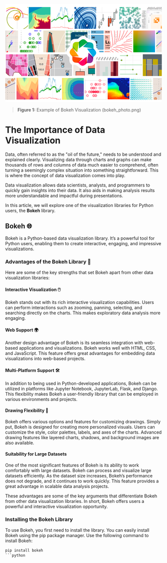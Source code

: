 
![Bokeh Visualization](bokeh_photo.png)

> **Figure 1:** Example of Bokeh Visualization
(bokeh_photo.png)

# The Importance of Data Visualization

Data, often referred to as the "oil of the future," needs to be understood and explained clearly. Visualizing data through charts and graphs can make thousands of rows and columns of data much easier to comprehend, often turning a seemingly complex situation into something straightforward. This is where the concept of data visualization comes into play.

Data visualization allows data scientists, analysts, and programmers to quickly gain insights into their data. It also aids in making analysis results more understandable and impactful during presentations.

In this article, we will explore one of the visualization libraries for Python users, the **Bokeh** library.

## Bokeh 🌐

Bokeh is a Python-based data visualization library. It’s a powerful tool for Python users, enabling them to create interactive, engaging, and impressive visualizations.

### Advantages of the Bokeh Library 🎯

Here are some of the key strengths that set Bokeh apart from other data visualization libraries:

#### Interactive Visualization 🖱️

Bokeh stands out with its rich interactive visualization capabilities. Users can perform interactions such as zooming, panning, selecting, and searching directly on the charts. This makes exploratory data analysis more engaging.

#### Web Support 🌍

Another design advantage of Bokeh is its seamless integration with web-based applications and visualizations. Bokeh works well with HTML, CSS, and JavaScript. This feature offers great advantages for embedding data visualizations into web-based projects.

#### Multi-Platform Support 🛠️

In addition to being used in Python-developed applications, Bokeh can be utilized in platforms like Jupyter Notebook, JupyterLab, Flask, and Django. This flexibility makes Bokeh a user-friendly library that can be employed in various environments and projects.

#### Drawing Flexibility 🎨

Bokeh offers various options and features for customizing drawings. Simply put, Bokeh is designed for creating more personalized visuals. Users can customize the style, color palettes, labels, and axes of the charts. Advanced drawing features like layered charts, shadows, and background images are also available.

#### Suitability for Large Datasets

One of the most significant features of Bokeh is its ability to work comfortably with large datasets. Bokeh can process and visualize large datasets efficiently. As the dataset size increases, Bokeh’s performance does not degrade, and it continues to work quickly. This feature provides a great advantage in scalable data analysis projects.

These advantages are some of the key arguments that differentiate Bokeh from other data visualization libraries. In short, Bokeh offers users a powerful and interactive visualization opportunity.

### Installing the Bokeh Library

To use Bokeh, you first need to install the library. You can easily install Bokeh using the pip package manager. Use the following command to install Bokeh:

```pythonbash
pip install bokeh
```python
